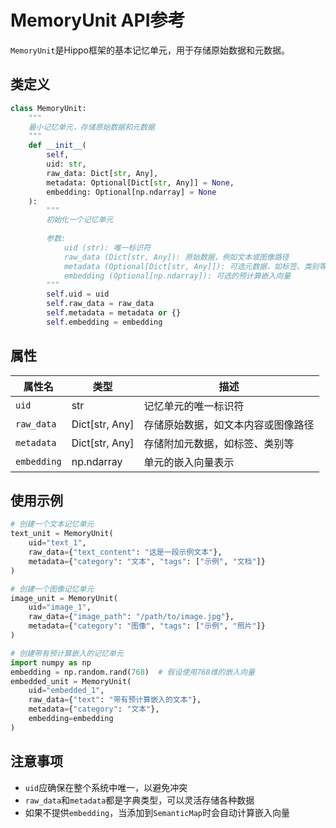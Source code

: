 # MemoryUnit API参考

`MemoryUnit`是Hippo框架的基本记忆单元，用于存储原始数据和元数据。

## 类定义

```python
class MemoryUnit:
    """
    最小记忆单元，存储原始数据和元数据
    """
    def __init__(
        self, 
        uid: str, 
        raw_data: Dict[str, Any], 
        metadata: Optional[Dict[str, Any]] = None,
        embedding: Optional[np.ndarray] = None
    ):
        """
        初始化一个记忆单元
        
        参数:
            uid (str): 唯一标识符
            raw_data (Dict[str, Any]): 原始数据，例如文本或图像路径
            metadata (Optional[Dict[str, Any]]): 可选元数据，如标签、类别等
            embedding (Optional[np.ndarray]): 可选的预计算嵌入向量
        """
        self.uid = uid
        self.raw_data = raw_data
        self.metadata = metadata or {}
        self.embedding = embedding
```

## 属性

| 属性名 | 类型 | 描述 |
|--------|------|------|
| `uid` | str | 记忆单元的唯一标识符 |
| `raw_data` | Dict[str, Any] | 存储原始数据，如文本内容或图像路径 |
| `metadata` | Dict[str, Any] | 存储附加元数据，如标签、类别等 |
| `embedding` | np.ndarray | 单元的嵌入向量表示 |

## 使用示例

```python
# 创建一个文本记忆单元
text_unit = MemoryUnit(
    uid="text_1",
    raw_data={"text_content": "这是一段示例文本"},
    metadata={"category": "文本", "tags": ["示例", "文档"]}
)

# 创建一个图像记忆单元
image_unit = MemoryUnit(
    uid="image_1",
    raw_data={"image_path": "/path/to/image.jpg"},
    metadata={"category": "图像", "tags": ["示例", "照片"]}
)

# 创建带有预计算嵌入的记忆单元
import numpy as np
embedding = np.random.rand(768)  # 假设使用768维的嵌入向量
embedded_unit = MemoryUnit(
    uid="embedded_1",
    raw_data={"text": "带有预计算嵌入的文本"},
    metadata={"category": "文本"},
    embedding=embedding
)
```

## 注意事项

- `uid`应确保在整个系统中唯一，以避免冲突
- `raw_data`和`metadata`都是字典类型，可以灵活存储各种数据
- 如果不提供`embedding`，当添加到`SemanticMap`时会自动计算嵌入向量
